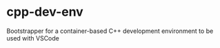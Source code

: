 # cpp-dev-env
Bootstrapper for a container-based C++ development environment to be used with VSCode
